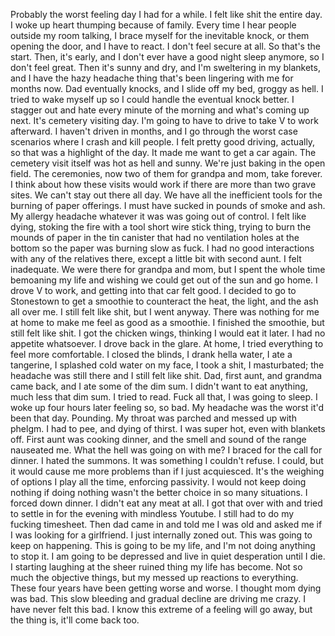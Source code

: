Probably the worst feeling day I had for a while. I felt like shit the entire day. I woke up heart thumping because of family. Every time I hear people outside my room talking, I brace myself for the inevitable knock, or them opening the door, and I have to react. I don't feel secure at all. So that's the start. Then, it's early, and I don't ever have a good night sleep anymore, so I don't feel great. Then it's sunny and dry, and I'm sweltering in my blankets, and I have the hazy headache thing that's been lingering with me for months now. Dad eventually knocks, and I slide off my bed, groggy as hell. I tried to wake myself up so I could handle the eventual knock better. I stagger out and hate every minute of the morning and what's coming up next. It's cemetery visiting day. I'm going to have to drive to take V to work afterward. I haven't driven in months, and I go through the worst case scenarios where I crash and kill people. I felt pretty good driving, actually, so that was a highlight of the day. It made me want to get a car again. The cemetery visit itself was hot as hell and sunny. We're just baking in the open field. The ceremonies, now two of them for grandpa and mom, take forever. I think about how these visits would work if there are more than two grave sites. We can't stay out there all day. We have all the inefficient tools for the burning of paper offerings. I must have sucked in pounds of smoke and ash. My allergy headache whatever it was was going out of control. I felt like dying, stoking the fire with a tool short wire stick thing, trying to burn the mounds of paper in the tin canister that had no ventilation holes at the bottom so the paper was burning slow as fuck. I had no good interactions with any of the relatives there, except a little bit with second aunt. I felt inadequate. We were there for grandpa and mom, but I spent the whole time bemoaning my life and wishing we could get out of the sun and go home. I drove V to work, and getting into that car felt good. I decided to go to Stonestown to get a smoothie to counteract the heat, the light, and the ash all over me. I still felt like shit, but I went anyway. There was nothing for me at home to make me feel as good as a smoothie. I finished the smoothie, but still felt like shit. I got the chicken wings, thinking I would eat it later. I had no appetite whatsoever. I drove back in the glare. At home, I tried everything to feel more comfortable. I closed the blinds, I drank hella water, I ate a tangerine, I splashed cold water on my face, I took a shit, I masturbated; the headache was still there and I still felt like shit. Dad, first aunt, and grandma came back, and I ate some of the dim sum. I didn't want to eat anything, much less that dim sum. I tried to read. Fuck all that, I was going to sleep. I woke up four hours later feeling so, so bad. My headache was the worst it'd been that day. Pounding. My throat was parched and messed up with phelgm. I had to pee, and dying of thirst. I was super hot, even with blankets off. First aunt was cooking dinner, and the smell and sound of the range nauseated me. What the hell was going on with me? I braced for the call for dinner. I hated the summons. It was something I couldn't refuse. I could, but it would cause me more problems than if I just acquiesced. It's the weighing of options I play all the time, enforcing passivity. I would not keep doing nothing if doing nothing wasn't the better choice in so many situations. I forced down dinner. I didn't eat any meat at all. I got that over with and tried to settle in for the evening with mindless Youtube. I still had to do my fucking timesheet. Then dad came in and told me I was old and asked me if I was looking for a girlfriend. I just internally zoned out. This was going to keep on happening. This is going to be my life, and I'm not doing anything to stop it. I am going to be depressed and live in quiet desperation until I die. I starting laughing at the sheer ruined thing my life has become. Not so much the objective things, but my messed up reactions to everything. These four years have been getting worse and worse. I thought mom dying was bad. This slow bleeding and gradual decline are driving me crazy. I have never felt this bad. I know this extreme of a feeling will go away, but the thing is, it'll come back too.

